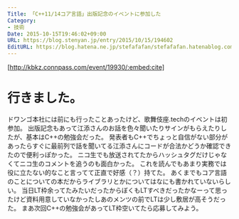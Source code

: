 ```yaml
---
Title: 「C++11/14コア言語」出版記念のイベントに参加した
Category:
- 技術
Date: 2015-10-15T19:46:02+09:00
URL: https://blog.stenyan.jp/entry/2015/10/15/194602
EditURL: https://blog.hatena.ne.jp/stefafafan/stefafafan.hatenablog.com/atom/entry/6653458415124700883
---
```


[http://kbkz.connpass.com/event/19930/:embed:cite]

行きました。
====
ドワンゴ本社には前にも行ったことあったけど、歌舞伎座.techのイベントは初参加。
出版記念もあって江添さんのお話を色々聞いたりサインがもらえたりしたが、基本はC++の勉強会だった。
発表者もC++でちょっと自信がない部分があったらすぐに最前列で話を聞いてる江添さんにコードが合法かどうか確認できたので便利っぽかった。
ニコ生でも放送されてたからハッシュタグだけじゃなくてニコ生のコメントを追うのも面白かった。
これを読んでもあまり実務では役に立たない的なこと言ってて正直で好感（？）持てた。
あくまでもコア言語のことについての本だからライブラリとかについてはなにも書かれていないらしい。
当日LT枠余ってたみたいだったからぼくもLTすべきだったかなーって思ったけど資料用意していなかったしあのメンツの前でLTは少し敷居が高そうだった。
まあ次回C++の勉強会があってLT枠空いてたら応募してみよう。
